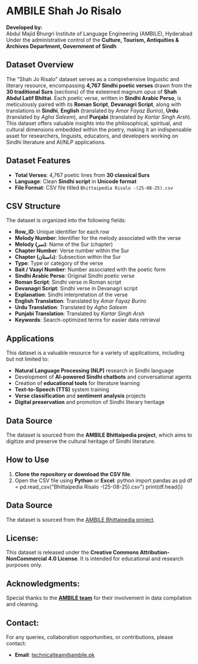 # **AMBILE Shah Jo Risalo**

**Developed by:**  
Abdul Majid Bhurgri Institute of Language Engineering (AMBILE), Hyderabad  
Under the administrative control of the **Culture, Tourism, Antiquities & Archives Department, Government of Sindh**

## **Dataset Overview**  
The "Shah Jo Risalo" dataset serves as a comprehensive linguistic and literary resource, encompassing **4,767 Sindhi poetic verses** drawn from the **30 traditional Surs** (sections) of the esteemed magnum opus of **Shah Abdul Latif Bhittai**. Each poetic verse, written in **Sindhi Arabic Perso**, is meticulously paired with its **Roman Script**, **Devanagri Script**, along with translations in **Sindhi**, **English** (translated by *Amar Fayaz Buriro*), **Urdu** (translated by *Agha Saleem*), and **Punjabi** (translated by *Kartar Singh Arsh*). This dataset offers valuable insights into the philosophical, spiritual, and cultural dimensions embedded within the poetry, making it an indispensable asset for researchers, linguists, educators, and developers working on Sindhi literature and AI/NLP applications.

## **Dataset Features**
- **Total Verses**: 4,767 poetic lines from **30 classical Surs**
- **Language**: Clean **Sindhi script** in **Unicode format**
- **File Format**: CSV file titled `Bhittaipedia Risalo -(25-08-25).csv`

## **CSV Structure**
The dataset is organized into the following fields:
- **Row_ID**: Unique identifier for each row
- **Melody Number**: Identifier for the melody associated with the verse
- **Melody (سر)**: Name of the Sur (chapter)
- **Chapter Number**: Verse number within the Sur
- **Chapter (داستان)**: Subsection within the Sur
- **Type**: Type or category of the verse
- **Bait / Vaayi Number**: Number associated with the poetic form
- **Sindhi Arabic Perso**: Original Sindhi poetic verse
- **Roman Script**: Sindhi verse in Roman script
- **Devanagri Script**: Sindhi verse in Devanagri script
- **Explanation**: Sindhi interpretation of the verse
- **English Translation**: Translated by *Amar Fayaz Buriro*
- **Urdu Translation**: Translated by *Agha Saleem*
- **Punjabi Translation**: Translated by *Kartar Singh Arsh*
- **Keywords**: Search-optimized terms for easier data retrieval

## **Applications**
This dataset is a valuable resource for a variety of applications, including but not limited to:
- **Natural Language Processing (NLP)** research in Sindhi language
- Development of **AI-powered Sindhi chatbots** and conversational agents
- Creation of **educational tools** for literature learning
- **Text-to-Speech (TTS)** system training
- **Verse classification** and **sentiment analysis** projects
- **Digital preservation** and promotion of Sindhi literary heritage

## **Data Source**
The dataset is sourced from the **AMBILE Bhittaipedia project**, which aims to digitize and preserve the cultural heritage of Sindhi literature.

## **How to Use**
1. **Clone the repository or download the CSV file**.
2. Open the CSV file using **Python** or **Excel**:
python
import pandas as pd
df = pd.read_csv("Bhittaipedia Risalo -(25-08-25).csv")
print(df.head())

## Data Source
The dataset is sourced from the [AMBILE Bhittaipedia project](https://bhittaipedia.org/sur-kalyan/d-1/1).

## License:
This dataset is released under the **Creative Commons Attribution-NonCommercial 4.0 License**. It is intended for educational and research purposes only.

## Acknowledgments:
Special thanks to the [**AMBILE team**](https://bhittaipedia.org/p/bhittai-pedia-team) for their involvement in data compilation and cleaning.


## Contact:
For any queries, collaboration opportunities, or contributions, please contact:
- **Email**: [technicalteam@ambile.pk](mailto:technicalteam@ambile.pk)
